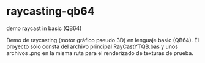 # raycasting-qb64
demo raycast in basic (QB64)

Demo de raycasting (motor gráfico pseudo 3D) en lenguaje basic (QB64).
El proyecto sólo consta del archivo principal RayCastYTQB.bas y unos archivos .png en la misma ruta
para el renderizado de texturas de prueba.

